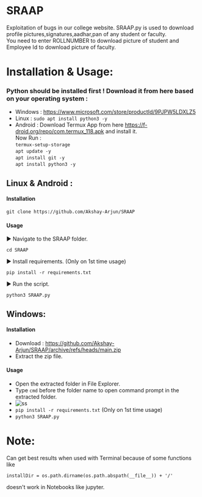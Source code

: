 # SRAAP
Exploitation of bugs in our college website.
SRAAP.py is used to download profile pictures,signatures,aadhar,pan of any student or faculty. </br>
You need to enter ROLLNUMBER to download picture of student and Employee Id to download picture of faculty.
# Installation & Usage:
### Python should be installed first ! Download it from here based on your operating system :
- Windows : https://www.microsoft.com/store/productId/9PJPW5LDXLZ5
- Linux : ``` sudo apt install python3 -y ```
- Android : Download Termux App from here https://f-droid.org/repo/com.termux_118.apk and install it. </br> Now Run : </br> ```termux-setup-storage``` </br>```apt update -y ``` </br> ```apt install git -y``` </br> ```apt install python3 -y```
## Linux & Android :
#### Installation 
```
git clone https://github.com/Akshay-Arjun/SRAAP
```
#### Usage
▶ Navigate to the SRAAP folder.
```
cd SRAAP
````
▶ Install requirements. (Only on 1st time usage)
```
pip install -r requirements.txt 
```
▶ Run the script.
```
python3 SRAAP.py
```
## Windows:
#### Installation 
- Download : https://github.com/Akshay-Arjun/SRAAP/archive/refs/heads/main.zip
- Extract the zip file.
#### Usage
- Open the extracted folder in File Explorer.
- Type ```cmd``` before the folder name to open command prompt in the extracted folder.
- ![ss](https://user-images.githubusercontent.com/68991993/156881801-c9c8f942-2d79-4a97-98df-e93a67f22618.png)
- ```pip install -r requirements.txt``` (Only on 1st time usage)</br>
- ``` python3 SRAAP.py ```
# Note:
Can get best results when used with Terminal because of some functions like 
``` 
installDir = os.path.dirname(os.path.abspath(__file__)) + '/' 
``` 
doesn't work in Notebooks like jupyter.
